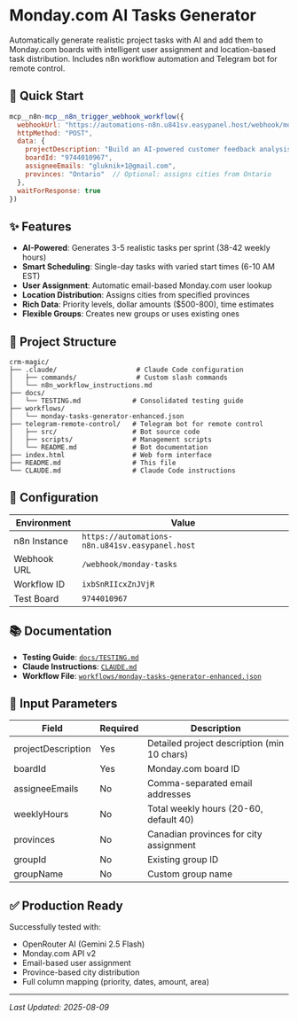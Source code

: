 # Monday.com AI Tasks Generator

Automatically generate realistic project tasks with AI and add them to Monday.com boards with intelligent user assignment and location-based task distribution. Includes n8n workflow automation and Telegram bot for remote control.

## 🚀 Quick Start

```javascript
mcp__n8n-mcp__n8n_trigger_webhook_workflow({
  webhookUrl: "https://automations-n8n.u841sv.easypanel.host/webhook/monday-tasks",
  httpMethod: "POST",
  data: {
    projectDescription: "Build an AI-powered customer feedback analysis system",
    boardId: "9744010967",
    assigneeEmails: "gluknik+1@gmail.com",
    provinces: "Ontario"  // Optional: assigns cities from Ontario
  },
  waitForResponse: true
})
```

## ✨ Features

- **AI-Powered**: Generates 3-5 realistic tasks per sprint (38-42 weekly hours)
- **Smart Scheduling**: Single-day tasks with varied start times (6-10 AM EST)
- **User Assignment**: Automatic email-based Monday.com user lookup
- **Location Distribution**: Assigns cities from specified provinces
- **Rich Data**: Priority levels, dollar amounts ($500-800), time estimates
- **Flexible Groups**: Creates new groups or uses existing ones

## 📁 Project Structure

```
crm-magic/
├── .claude/                    # Claude Code configuration
│   ├── commands/               # Custom slash commands
│   └── n8n_workflow_instructions.md
├── docs/                       
│   └── TESTING.md             # Consolidated testing guide
├── workflows/                  
│   └── monday-tasks-generator-enhanced.json
├── telegram-remote-control/   # Telegram bot for remote control
│   ├── src/                   # Bot source code
│   ├── scripts/               # Management scripts
│   └── README.md              # Bot documentation
├── index.html                 # Web form interface
├── README.md                  # This file
└── CLAUDE.md                  # Claude Code instructions
```

## 🔧 Configuration

| Environment | Value |
|-------------|-------|
| n8n Instance | `https://automations-n8n.u841sv.easypanel.host` |
| Webhook URL | `/webhook/monday-tasks` |
| Workflow ID | `ixbSnRIIcxZnJVjR` |
| Test Board | `9744010967` |

## 📚 Documentation

- **Testing Guide**: [`docs/TESTING.md`](docs/TESTING.md)
- **Claude Instructions**: [`CLAUDE.md`](CLAUDE.md)
- **Workflow File**: [`workflows/monday-tasks-generator-enhanced.json`](workflows/monday-tasks-generator-enhanced.json)

## 🎯 Input Parameters

| Field | Required | Description |
|-------|----------|-------------|
| projectDescription | Yes | Detailed project description (min 10 chars) |
| boardId | Yes | Monday.com board ID |
| assigneeEmails | No | Comma-separated email addresses |
| weeklyHours | No | Total weekly hours (20-60, default 40) |
| provinces | No | Canadian provinces for city assignment |
| groupId | No | Existing group ID |
| groupName | No | Custom group name |

## ✅ Production Ready

Successfully tested with:
- OpenRouter AI (Gemini 2.5 Flash)
- Monday.com API v2
- Email-based user assignment
- Province-based city distribution
- Full column mapping (priority, dates, amount, area)

---
*Last Updated: 2025-08-09*
